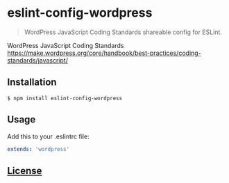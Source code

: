 # eslint-config-wordpress

> WordPress JavaScript Coding Standards shareable config for ESLint.

WordPress JavaScript Coding Standards
https://make.wordpress.org/core/handbook/best-practices/coding-standards/javascript/

## Installation

```console
$ npm install eslint-config-wordpress
```

## Usage

Add this to your .eslintrc file:

```yaml
extends: 'wordpress'
```

## [License](LICENSE)
